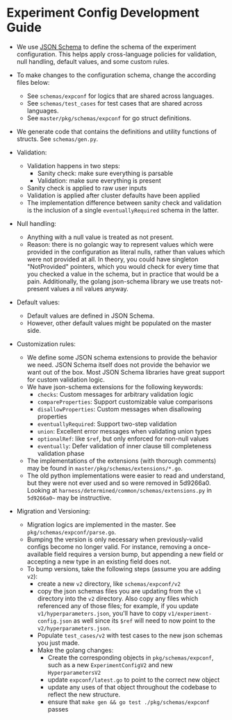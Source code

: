 # Experiment Config Development Guide

- We use [JSON Schema](https://json-schema.org/) to define the schema of
  the experiment configuration. This helps apply cross-language policies
  for validation, null handling, default values, and some custom rules.

- To make changes to the configuration schema, change the according files below:
  - See `schemas/expconf` for logics that are shared across languages.
  - See `schemas/test_cases` for test cases that are shared across languages.
  - See `master/pkg/schemas/expconf` for go struct definitions.

- We generate code that contains the definitions and utility functions of
  structs.  See `schemas/gen.py`.

- Validation:
  - Validation happens in two steps:
    - Sanity check: make sure everything is parsable
    - Validation: make sure everything is present
  - Sanity check is applied to raw user inputs
  - Validation is applied after cluster defaults have been applied
  - The implementation difference between sanity check and validation is the
    inclusion of a single `eventuallyRequired` schema in the latter.

- Null handling:
  - Anything with a null value is treated as not present.
  - Reason: there is no golangic way to represent values which were
    provided in the configuration as literal nulls, rather than values which
    were not provided at all.  In theory, you could have singleton
    "NotProvided" pointers, which you would check for every time that you
    checked a value in the schema, but in practice that would be a pain.
    Additionally, the golang json-schema library we use treats not-present
    values a nil values anyway.

- Default values:
  - Default values are defined in JSON Schema.
  - However, other default values might be populated on the master side.

- Customization rules:
  - We define some JSON schema extensions to provide the behavior we need.
    JSON Schema itself does not provide the behavior we want out of the box.
    Most JSON Schema libraries have great support for custom validation logic.
  - We have json-schema extensions for the following keywords:
    - `checks`: Custom messages for arbitrary validation logic
    - `compareProperties`: Support customizable value comparisons
    - `disallowProperties`: Custom messages when disallowing properties
    - `eventuallyRequired`: Support two-step validation
    - `union`: Excellent error messages when validating union types
    - `optionalRef`: like `$ref`, but only enforced for non-null values
    - `eventually`: Defer validation of inner clause till completeness validation phase
  - The implementations of the extensions (with thorough comments) may be found
    in `master/pkg/schemas/extensions/*.go`.
  - The old python implementations were easier to read and understand, but
    they were not ever used and so were removed in 5d9266a0.  Looking at
    `harness/determined/common/schemas/extensions.py` in `5d9266a0~` may be
    instructive.

- Migration and Versioning:
  - Migration logics are implemented in the master. See `pkg/schemas/expconf/parse.go`.
  - Bumping the version is only necessary when previously-valid configs become
    no longer valid.  For instance, removing a once-available field requires a
    version bump, but appending a new field or accepting a new type in an
    existing field does not.
  - To bump versions, take the following steps (assume you are adding `v2`):
    - create a new `v2` directory, like `schemas/expconf/v2`
    - copy the json schemas files you are updating from the `v1` directory
      into the `v2` directory.  Also copy any files which referenced any of
      those files; for example, if you update `v1/hyperparameters.json`,
      you'll have to copy `v1/experiment-config.json` as well since its
      `$ref` will need to now point to the `v2/hyperparameters.json`.
    - Populate `test_cases/v2` with test cases to the new json schemas you
      just made.
    - Make the golang changes:
      - Create the corresponding objects in `pkg/schemas/expconf`, such as a
        new `ExperimentConfigV2` and new `HyperparametersV2`
      - update `expconf/latest.go` to point to the correct new object
      - update any uses of that object throughout the codebase to reflect
        the new structure.
      - ensure that `make gen && go test ./pkg/schemas/expconf` passes
